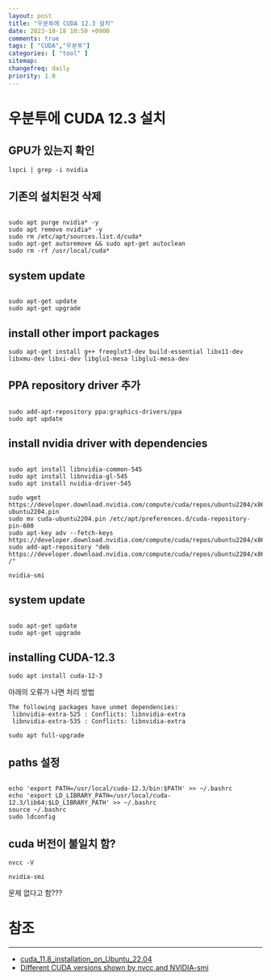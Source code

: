 ```yaml
---
layout: post
title: "우분투에 CUDA 12.3 설치"
date: 2023-10-18 10:50 +0900
comments: true
tags: [ "CUDA","우분투"]
categories: [ "tool" ]
sitemap:
changefreq: daily
priority: 1.0
---
```


# 우분투에 CUDA 12.3 설치


## GPU가 있는지 확인

```shell
lspci | grep -i nvidia
```

## 기존의 설치된것 삭제

```shell

sudo apt purge nvidia* -y
sudo apt remove nvidia* -y
sudo rm /etc/apt/sources.list.d/cuda*
sudo apt-get autoremove && sudo apt-get autoclean
sudo rm -rf /usr/local/cuda*

```

## system update

```shell

sudo apt-get update
sudo apt-get upgrade

```

## install other import packages

```shell
sudo apt-get install g++ freeglut3-dev build-essential libx11-dev libxmu-dev libxi-dev libglu1-mesa libglu1-mesa-dev
```

## PPA repository driver 추가

```shell

sudo add-apt-repository ppa:graphics-drivers/ppa
sudo apt update

```

## install nvidia driver with dependencies

```shell

sudo apt install libnvidia-common-545
sudo apt install libnvidia-gl-545
sudo apt install nvidia-driver-545

sudo wget https://developer.download.nvidia.com/compute/cuda/repos/ubuntu2204/x86_64/cuda-ubuntu2204.pin
sudo mv cuda-ubuntu2204.pin /etc/apt/preferences.d/cuda-repository-pin-600
sudo apt-key adv --fetch-keys https://developer.download.nvidia.com/compute/cuda/repos/ubuntu2204/x86_64/3bf863cc.pub
sudo add-apt-repository "deb https://developer.download.nvidia.com/compute/cuda/repos/ubuntu2204/x86_64/ /"

```

```shell
nvidia-smi
```

## system update

```shell

sudo apt-get update
sudo apt-get upgrade

```

## installing CUDA-12.3

```shell
sudo apt install cuda-12-3
```

아래의 오류가 나면 처리 방법

```
The following packages have unmet dependencies:
 libnvidia-extra-525 : Conflicts: libnvidia-extra
 libnvidia-extra-535 : Conflicts: libnvidia-extra
```

```shell
sudo apt full-upgrade

```

## paths 설정

```shell

echo 'export PATH=/usr/local/cuda-12.3/bin:$PATH' >> ~/.bashrc
echo 'export LD_LIBRARY_PATH=/usr/local/cuda-12.3/lib64:$LD_LIBRARY_PATH' >> ~/.bashrc
source ~/.bashrc
sudo ldconfig

```

## cuda 버전이 불일치 함?

```shell
nvcc -V

nvidia-smi
```

문제 없다고 함???

# 참조
-----

* [cuda_11.8_installation_on_Ubuntu_22.04](https://gist.github.com/MihailCosmin/affa6b1b71b43787e9228c25fe15aeba)
* [Different CUDA versions shown by nvcc and NVIDIA-smi](https://itecnote.com/tecnote/different-cuda-versions-shown-by-nvcc-and-nvidia-smi/)
